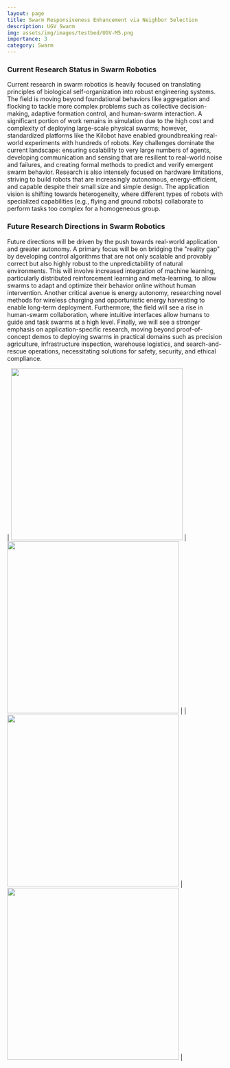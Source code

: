 ```yaml
---
layout: page
title: Swarm Responsiveness Enhancement via Neighbor Selection 
description: UGV Swarm
img: assets/img/images/testbed/UGV-M5.png
importance: 3
category: Swarm
---
```


### Current Research Status in Swarm Robotics

Current research in swarm robotics is heavily focused on translating principles of biological self-organization into robust engineering systems. The field is moving beyond foundational behaviors like aggregation and flocking to tackle more complex problems such as collective decision-making, adaptive formation control, and human-swarm interaction. A significant portion of work remains in simulation due to the high cost and complexity of deploying large-scale physical swarms; however, standardized platforms like the Kilobot have enabled groundbreaking real-world experiments with hundreds of robots. Key challenges dominate the current landscape: ensuring scalability to very large numbers of agents, developing communication and sensing that are resilient to real-world noise and failures, and creating formal methods to predict and verify emergent swarm behavior. Research is also intensely focused on hardware limitations, striving to build robots that are increasingly autonomous, energy-efficient, and capable despite their small size and simple design. The application vision is shifting towards heterogeneity, where different types of robots with specialized capabilities (e.g., flying and ground robots) collaborate to perform tasks too complex for a homogeneous group.

### Future Research Directions in Swarm Robotics

Future directions will be driven by the push towards real-world application and greater autonomy. A primary focus will be on bridging the "reality gap" by developing control algorithms that are not only scalable and provably correct but also highly robust to the unpredictability of natural environments. This will involve increased integration of machine learning, particularly distributed reinforcement learning and meta-learning, to allow swarms to adapt and optimize their behavior online without human intervention. Another critical avenue is energy autonomy, researching novel methods for wireless charging and opportunistic energy harvesting to enable long-term deployment. Furthermore, the field will see a rise in human-swarm collaboration, where intuitive interfaces allow humans to guide and task swarms at a high level. Finally, we will see a stronger emphasis on application-specific research, moving beyond proof-of-concept demos to deploying swarms in practical domains such as precision agriculture, infrastructure inspection, warehouse logistics, and search-and-rescue operations, necessitating solutions for safety, security, and ethical compliance.


| <img src="/assets/img/images/videos/UGV-swarm-90.gif" width="400"  /> | <img src="/assets/img/images/videos/UGV-swarm-135.gif" width="400"  /> | 
| <img src="/assets/img/images/videos/UGV-swarm-stop.gif" width="400"  /> | <img src="/assets/img/images/videos/UGV-swarm-square.gif" width="400"  /> |

